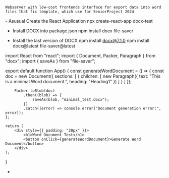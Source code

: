     Webserver with low-cost frontends interface for export data into word files that fix template, which use for SeniorProject 2024

<Initialize Settings by following commands>
- Asusual Create the React Application
    npx create-react-app docx-test

- Install DOCX into package.json
    npm install docx file-saver

- Install the last version of DOCX
    npm install docx@7.1.0
    npm install docx@latest file-saver@latest

<Testing the initial system by add following command into file App.js in subdirectory file src>

import React from "react";
import { Document, Packer, Paragraph } from "docx";
import { saveAs } from "file-saver";

export default function App() {
    const generateWordDocument = () => {
        const doc = new Document({
            sections: [
                {
                    children: [
                        new Paragraph({
                            text: "This is a minimal Word document.",
                            heading: "Heading1"
                        })
                    ]
                }
            ]
        });

        Packer.toBlob(doc)
            .then((blob) => {
                saveAs(blob, "minimal_test.docx");
            })
            .catch((error) => console.error("Document generation error:", error));
    };

    return (
        <div style={{ padding: "20px" }}>
            <h1>Word Document Test</h1>
            <button onClick={generateWordDocument}>Generate Word Document</button>
        </div>
    );
}

-
